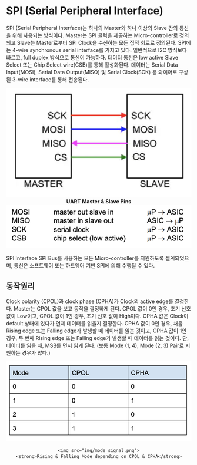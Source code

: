 # SPI (Serial Peripheral Interface)  
  
SPI (Serial Peripheral Interface)는 하나의 Master와 하나 이상의 Slave 간의 통신을 위해 사용되는 방식이다. Master는 SPI 클럭을 제공하는 Micro-controller로 정의되고 Slave는 Master로부터 SPI Clock을 수신하는 모든 집적 회로로 정의된다. SPI에는 4-wire synchronous serial interface를 가지고 있다. 일반적으로 I2C 방식보다 빠르고, full duplex 방식으로 통신이 가능하다. 데이터 통신은 low active Slave Select 또는 Chip Select wire(CSB)를 통해 활성화된다. 데이터는 Serial Data Input(MOSI), Serial Data Output(MISO) 및 Serial Clock(SCK) 용 와이어로 구성된 3-wire interface를 통해 전송된다.

<div align="center">
    <img src="img/master_and_slave.png">
    <strong>UART Master & Slave Pins</strong>  
    <img src="img/roles.png"> 
</div>




SPI Interface SPI Bus를 사용하는 모든 Micro-controller를 지원하도록 설계되었으며, 통신은 소프트웨어 또는 하드웨어 기반 SPI에 의해 수행될 수 있다.

## 동작원리 

Clock polarity (CPOL)과 clock phase (CPHA)가 Clock의 active edge를 결정한다. Master는 CPOL 값을 보고 동작을 결정하게 된다. CPOL 값이 0인 경우, 초기 신호 값이 Low이고, CPOL 값이 1인 경우, 초기 신호 값이 High이다. CPHA 값은 Clock이 default 상태에 있다가 언제 데이터를 읽을지 결정한다. CPHA 값이 0인 경우, 처음 Rising edge 또는 Falling edge가 발생할 때 데이터를 읽는 것이고, CPHA 값이 1인 경우, 두 번째 Rising edge 또는 Falling edge가 발생할 때 데이터를 읽는 것이다. 단, 데이터를 읽을 때, MSB를 먼저 읽게 된다. (보통 Mode (1, 4), Mode (2, 3) Pair로 지원하는 경우가 많다.)

<div align="center">
    <img src="img/mode.png">

    <img src="img/mode_signal.png">
    <strong>Rising & Falling Mode depending on CPOL & CPHA</strong>
</div>
